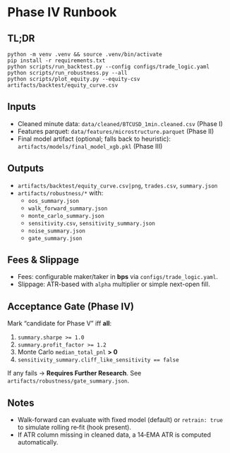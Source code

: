# Phase IV Runbook

## TL;DR
```
python -m venv .venv && source .venv/bin/activate
pip install -r requirements.txt
python scripts/run_backtest.py --config configs/trade_logic.yaml
python scripts/run_robustness.py --all
python scripts/plot_equity.py --equity-csv artifacts/backtest/equity_curve.csv
```

## Inputs
- Cleaned minute data: `data/cleaned/BTCUSD_1min.cleaned.csv` (Phase I)
- Features parquet: `data/features/microstructure.parquet` (Phase II)
- Final model artifact (optional; falls back to heuristic): `artifacts/models/final_model_xgb.pkl` (Phase III)

## Outputs
- `artifacts/backtest/equity_curve.csv|png`, `trades.csv`, `summary.json`
- `artifacts/robustness/*` with:
  - `oos_summary.json`
  - `walk_forward_summary.json`
  - `monte_carlo_summary.json`
  - `sensitivity.csv`, `sensitivity_summary.json`
  - `noise_summary.json`
  - `gate_summary.json`

## Fees & Slippage
- Fees: configurable maker/taker in **bps** via `configs/trade_logic.yaml`.
- Slippage: ATR-based with `alpha` multiplier or simple next-open fill.

## Acceptance Gate (Phase IV)
Mark “candidate for Phase V” iff **all**:
1. `summary.sharpe >= 1.0`
2. `summary.profit_factor >= 1.2`
3. Monte Carlo `median_total_pnl` **> 0**
4. `sensitivity_summary.cliff_like_sensitivity == false`

If any fails → **Requires Further Research**. See `artifacts/robustness/gate_summary.json`.

## Notes
- Walk-forward can evaluate with fixed model (default) or `retrain: true` to simulate rolling re‑fit (hook present).
- If ATR column missing in cleaned data, a 14‑EMA ATR is computed automatically.
